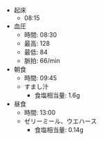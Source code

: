 - 起床
  - 08:15
- 血圧
  - 時間: 08:30
  - 最高: 128
  - 最低: 84
  - 脈拍: 66/min
- 朝食
  - 時間: 09:45
  - すまし汁
    - 食塩相当量: 1.6g
- 昼食
  - 時間: 13:00
  - ゼリーミール、ウエハース
    - 食塩相当量: 0.14g
